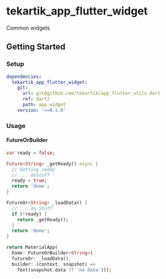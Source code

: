 # tekartik_app_flutter_widget

Common widgets

## Getting Started

### Setup

```yaml
dependencies:
  tekartik_app_flutter_widget:
    git:
      url: git@github.com/tekartik/app_flutter_utils.dart
      ref: dart2
      path: app_widget
    version: '>=0.1.0'
```

### Usage

#### FutureOrBuilder

```dart
var ready = false;

Future<String> _getReady() async {
  // Getting ready
  // ... doStuff
  ready = true;
  return 'done';
}

FutureOr<String> _loadData() {
  // ... do Stuff
  if (!ready) {
    return _getReady();
  }
  return 'done';
}

return MaterialApp(
  home: FutureOrBuilder<String>(
  futureOr: _loadData(),
  builder: (context, snapshot) =>
    Text(snapshot.data ?? 'no data')));
```